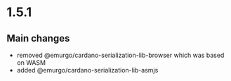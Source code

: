 # 1.5.1

## Main changes

- removed @emurgo/cardano-serialization-lib-browser which was based on WASM
- added @emurgo/cardano-serialization-lib-asmjs